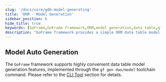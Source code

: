 ```yaml
---
slug: '/docs/core/gdb-model-generating'
title: 'ORM - Model Generation'
sidebar_position: 6
hide_title: true
keywords: [GoFrame,GoFrame framework,ORM,model generation,data table,gf toolchain,gen dao,development tools,auto generation,database]
description: "GoFrame framework provides a simple ORM data table model auto generation feature, implemented through the gf gen dao/model command. It is suitable for developers to quickly generate database models. For specific usage methods, please refer to the relevant development tools section to optimize development efficiency."
---
```


## Model Auto Generation

The `GoFrame` framework supports highly convenient data table model generation features, implemented through the `gf gen dao/model` toolchain command. Please refer to the [CLI Tool](../../开发工具/开发工具.md) section for details.